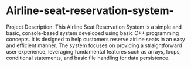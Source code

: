 # Airline-seat-reservation-system-
Project Description:
This Airline Seat Reservation System is a simple and basic, console-based system developed using basic C++ programming concepts. It is designed to help customers reserve airline seats in an easy and efficient manner. The system focuses on providing a straightforward user experience, leveraging fundamental features such as arrays, loops, conditional statements, and basic file handling for data persistence.



